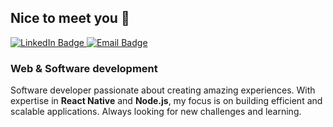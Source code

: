 ## Nice to meet you 👋

<a href="https://www.linkedin.com/in/eric-zardo-a53630228/">
  <img src="https://img.shields.io/badge/linkedin-%230077B5.svg?style=for-the-badge&logo=linkedin&logoColor=white" alt="LinkedIn Badge" />
</a>

<a href="mailto:ericszardo@gmail.com">
  <img src="https://img.shields.io/badge/Gmail-D14836?style=for-the-badge&logo=gmail&logoColor=white" alt="Email Badge" />
</a>

### Web & Software development

Software developer passionate about creating amazing experiences.
With expertise in **React Native** and **Node.js**, my focus is on building efficient and scalable applications. Always looking for new challenges and learning.
